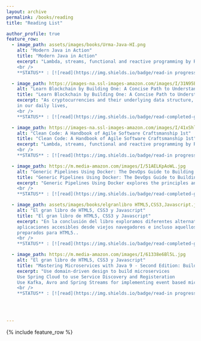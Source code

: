 ```yaml
---
layout: archive
permalink: /books/reading
title: "Reading List"

author_profile: true
feature_row:
  - image_path: assets/images/books/Urma-Java-HI.png
    alt: "Modern Java in Action"
    title: "Modern Java in Action"
    excerpt: "Lambda, streams, functional and reactive programming by Raoul-Gabriel Urma Mario Fusco Alan Mycroft 
    <br />
    **STATUS** : [![read](https://img.shields.io/badge/read-in progress-yellow.svg?style=flat)](https://www.amazon.com/Modern-Java-Action-functional-programming/dp/1617293563){:target='_blank' rel='noopener'}"

  - image_path: https://images-na.ssl-images-amazon.com/images/I/31N95BlSwUL._SY291_BO1,204,203,200_QL40_FMwebp_.jpg
    alt: "Learn Blockchain by Building One: A Concise Path to Understanding Cryptocurrencies 1st ed. Edición"
    title: "Learn Blockchain by Building One: A Concise Path to Understanding Cryptocurrencies 1st ed. Edición"
    excerpt: "As cryptocurrencies and their underlying data structure, blockchains, become further intertwined 
    in our daily lives,
    <br />
    **STATUS** : [![read](https://img.shields.io/badge/read-completed-green.svg?style=flat)](https://www.amazon.com/-/es/Daniel-van-Flymen/dp/1484251709/ref=sr_1_1?__mk_es_US=%C3%85M%C3%85%C5%BD%C3%95%C3%91&crid=NESCJDTLZJIQ&keywords=learn+blockchain&qid=1655179151&sprefix=learn+block+chain%2Caps%2C125&sr=8-1)"

  - image_path: https://images-na.ssl-images-amazon.com/images/I/41xShlnTZTL._SX218_BO1,204,203,200_QL40_FMwebp_.jpg
    alt: "Clean Code: A Handbook of Agile Software Craftsmanship 1st"
    title: "Clean Code: A Handbook of Agile Software Craftsmanship 1st"
    excerpt: "Lambda, streams, functional and reactive programming by Raoul-Gabriel Urma Mario Fusco Alan Mycroft 
    <br />
    **STATUS** : [![read](https://img.shields.io/badge/read-in progress-yellow.svg?style=flat)](https://www.amazon.com/Clean-Code-Handbook-Software-Craftsmanship/dp/0132350882)"

  - image_path: https://m.media-amazon.com/images/I/51AELKpAoWL.jpg
    alt: "Generic Pipelines Using Docker: The DevOps Guide to Building Reusable, Platform Agnostic CI/CD Frameworks 1st ed. Edición,"
    title: "Generic Pipelines Using Docker: The DevOps Guide to Building Reusable, Platform Agnostic CI/CD Frameworks 1st ed. Edición,"
    excerpt: "Generic Pipelines Using Docker explores the principles and implementations that allow you to do just that,pipelines that any team can use. 
    <br />
    **STATUS** : [![read](https://img.shields.io/badge/read-completed-green.svg?style=flat)](https://www.amazon.com/-/es/Brandon-Atkinson-ebook/dp/B07FKF52SH/ref=sr_1_1?__mk_es_US=%C3%85M%C3%85%C5%BD%C3%95%C3%91&crid=3EO7POTS0DTAW&keywords=Generic+Pipelines+Using+Docker&qid=1655179099&sprefix=generic+pipelines+using+docker%2Caps%2C115&sr=8-1)"

  - image_path: assets/images/books/elgranlibro HTML5,CSS3,Javascript.jpg
    alt: "El gran libro de HTML5, CSS3 y Javascript"
    title: "El gran libro de HTML5, CSS3 y Javascript"
    excerpt: "En la conclusión del libro exploramos diferentes alternativas para hacer sus sitios webs y
    aplicaciones accesibles desde viejos navegadores e incluso aquellos que aún no están
    preparados para HTML5.. 
    <br />
    **STATUS** : [![read](https://img.shields.io/badge/read-completed-green.svg?style=flat)](https://www.amazon.com/libro-HTML5-JavaScript-Edici%C3%B3n-Spanish/dp/8426724639)"

  - image_path: https://m.media-amazon.com/images/I/61338e6Bl5L.jpg
    alt: "El gran libro de HTML5, CSS3 y Javascript"
    title: "Mastering Microservices with Java 9 - Second Edition: Build domain-driven microservice-based applications with Spring, Spring Cloud, and Angular 2nd Revised edition Edición"
    excerpt: "Use domain-driven design to build microservices
    Use Spring Cloud to use Service Discovery and Registeration 
    Use Kafka, Avro and Spring Streams for implementing event based microservices
    <br />
    **STATUS** : [![read](https://img.shields.io/badge/read-in progress-yellow.svg?style=flat)](https://www.amazon.com/Mastering-Microservices-Java-domain-driven-microservice-based/dp/1787281442?){:target='_blank' rel='noopener'}"


    
  
---
```


{% include feature_row %}



